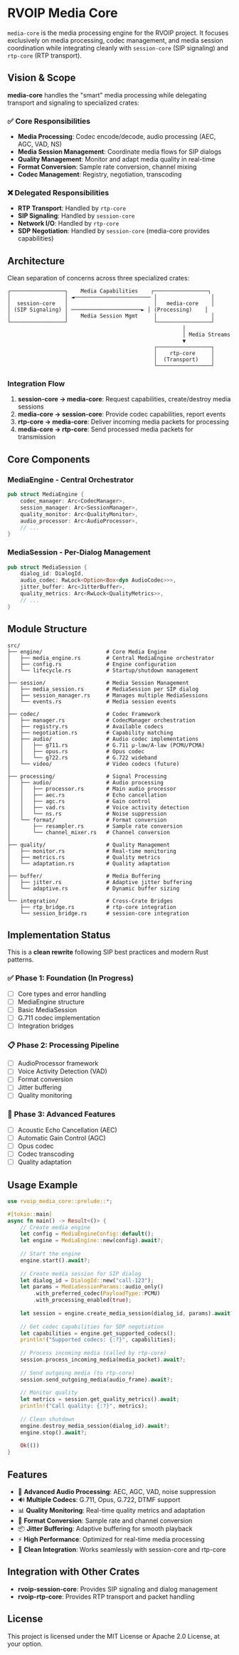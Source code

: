 # RVOIP Media Core

`media-core` is the media processing engine for the RVOIP project. It focuses exclusively on media processing, codec management, and media session coordination while integrating cleanly with `session-core` (SIP signaling) and `rtp-core` (RTP transport).

## Vision & Scope

**media-core** handles the "smart" media processing while delegating transport and signaling to specialized crates:

### ✅ **Core Responsibilities**
- **Media Processing**: Codec encode/decode, audio processing (AEC, AGC, VAD, NS)
- **Media Session Management**: Coordinate media flows for SIP dialogs  
- **Quality Management**: Monitor and adapt media quality in real-time
- **Format Conversion**: Sample rate conversion, channel mixing
- **Codec Management**: Registry, negotiation, transcoding

### ❌ **Delegated Responsibilities**
- **RTP Transport**: Handled by `rtp-core`
- **SIP Signaling**: Handled by `session-core`  
- **Network I/O**: Handled by `rtp-core`
- **SDP Negotiation**: Handled by `session-core` (media-core provides capabilities)

## Architecture

Clean separation of concerns across three specialized crates:

```
┌─────────────────┐    Media Capabilities    ┌─────────────────┐
│                 │ ◄──────────────────────── │                 │
│  session-core   │                           │   media-core    │
│ (SIP Signaling) │ ──────────────────────► │ (Processing)    │
│                 │    Media Session Mgmt     │                 │
└─────────────────┘                           └─────────────────┘
                                                       │
                                                       │ Media Streams
                                                       ▼
                                              ┌─────────────────┐
                                              │    rtp-core     │
                                              │  (Transport)    │
                                              └─────────────────┘
```

### Integration Flow
1. **session-core → media-core**: Request capabilities, create/destroy media sessions
2. **media-core → session-core**: Provide codec capabilities, report events  
3. **rtp-core → media-core**: Deliver incoming media packets for processing
4. **media-core → rtp-core**: Send processed media packets for transmission

## Core Components

### MediaEngine - Central Orchestrator
```rust
pub struct MediaEngine {
    codec_manager: Arc<CodecManager>,
    session_manager: Arc<SessionManager>,
    quality_monitor: Arc<QualityMonitor>,
    audio_processor: Arc<AudioProcessor>,
    // ...
}
```

### MediaSession - Per-Dialog Management
```rust
pub struct MediaSession {
    dialog_id: DialogId,
    audio_codec: RwLock<Option<Box<dyn AudioCodec>>>,
    jitter_buffer: Arc<JitterBuffer>,
    quality_metrics: Arc<RwLock<QualityMetrics>>,
    // ...
}
```

## Module Structure

```
src/
├── engine/                    # Core Media Engine
│   ├── media_engine.rs        # Central MediaEngine orchestrator
│   ├── config.rs              # Engine configuration
│   └── lifecycle.rs           # Startup/shutdown management
│
├── session/                   # Media Session Management  
│   ├── media_session.rs       # MediaSession per SIP dialog
│   ├── session_manager.rs     # Manages multiple MediaSessions
│   └── events.rs              # Media session events
│
├── codec/                     # Codec Framework
│   ├── manager.rs             # CodecManager orchestration
│   ├── registry.rs            # Available codecs
│   ├── negotiation.rs         # Capability matching
│   ├── audio/                 # Audio codec implementations
│   │   ├── g711.rs            # G.711 μ-law/A-law (PCMU/PCMA)
│   │   ├── opus.rs            # Opus codec
│   │   └── g722.rs            # G.722 wideband
│   └── video/                 # Video codecs (future)
│
├── processing/                # Signal Processing
│   ├── audio/                 # Audio processing
│   │   ├── processor.rs       # Main audio processor
│   │   ├── aec.rs             # Echo cancellation
│   │   ├── agc.rs             # Gain control
│   │   ├── vad.rs             # Voice activity detection
│   │   └── ns.rs              # Noise suppression
│   └── format/                # Format conversion
│       ├── resampler.rs       # Sample rate conversion
│       └── channel_mixer.rs   # Channel conversion
│
├── quality/                   # Quality Management
│   ├── monitor.rs             # Real-time monitoring
│   ├── metrics.rs             # Quality metrics
│   └── adaptation.rs          # Quality adaptation
│
├── buffer/                    # Media Buffering
│   ├── jitter.rs              # Adaptive jitter buffering
│   └── adaptive.rs            # Dynamic buffer sizing
│
└── integration/               # Cross-Crate Bridges
    ├── rtp_bridge.rs          # rtp-core integration
    └── session_bridge.rs      # session-core integration
```

## Implementation Status

This is a **clean rewrite** following SIP best practices and modern Rust patterns.

### ✅ **Phase 1: Foundation** (In Progress)
- [ ] Core types and error handling
- [ ] MediaEngine structure
- [ ] Basic MediaSession
- [ ] G.711 codec implementation
- [ ] Integration bridges

### 📋 **Phase 2: Processing Pipeline**
- [ ] AudioProcessor framework
- [ ] Voice Activity Detection (VAD)
- [ ] Format conversion
- [ ] Jitter buffering
- [ ] Quality monitoring

### 🚀 **Phase 3: Advanced Features**
- [ ] Acoustic Echo Cancellation (AEC)
- [ ] Automatic Gain Control (AGC)
- [ ] Opus codec
- [ ] Codec transcoding
- [ ] Quality adaptation

## Usage Example

```rust
use rvoip_media_core::prelude::*;

#[tokio::main]
async fn main() -> Result<()> {
    // Create media engine
    let config = MediaEngineConfig::default();
    let engine = MediaEngine::new(config).await?;
    
    // Start the engine
    engine.start().await?;
    
    // Create media session for SIP dialog
    let dialog_id = DialogId::new("call-123");
    let params = MediaSessionParams::audio_only()
        .with_preferred_codec(PayloadType::PCMU)
        .with_processing_enabled(true);
    
    let session = engine.create_media_session(dialog_id, params).await?;
    
    // Get codec capabilities for SDP negotiation
    let capabilities = engine.get_supported_codecs();
    println!("Supported codecs: {:?}", capabilities);
    
    // Process incoming media (called by rtp-core)
    session.process_incoming_media(media_packet).await?;
    
    // Send outgoing media (to rtp-core)
    session.send_outgoing_media(audio_frame).await?;
    
    // Monitor quality
    let metrics = session.get_quality_metrics().await;
    println!("Call quality: {:?}", metrics);
    
    // Clean shutdown
    engine.destroy_media_session(dialog_id).await?;
    engine.stop().await?;
    
    Ok(())
}
```

## Features

- 🎵 **Advanced Audio Processing**: AEC, AGC, VAD, noise suppression
- 🔊 **Multiple Codecs**: G.711, Opus, G.722, DTMF support
- 📊 **Quality Monitoring**: Real-time quality metrics and adaptation
- 🔄 **Format Conversion**: Sample rate and channel conversion
- 📦 **Jitter Buffering**: Adaptive buffering for smooth playback
- ⚡ **High Performance**: Optimized for real-time media processing
- 🧩 **Clean Integration**: Works seamlessly with session-core and rtp-core

## Integration with Other Crates

- **rvoip-session-core**: Provides SIP signaling and dialog management
- **rvoip-rtp-core**: Provides RTP transport and packet handling

## License

This project is licensed under the MIT License or Apache 2.0 License, at your option. 